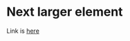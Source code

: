 # Next larger element
Link is [here](https://practice.geeksforgeeks.org/problems/next-larger-element/0)